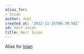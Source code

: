 ```yaml
---
alias_for:
- Ivian
author: Joel
created_at: '2012-11-25T06:39:56Z'
id: herr ivian
title: Herr Ivian
---
```

Alias for [Ivian]

  [Ivian]: Ivian